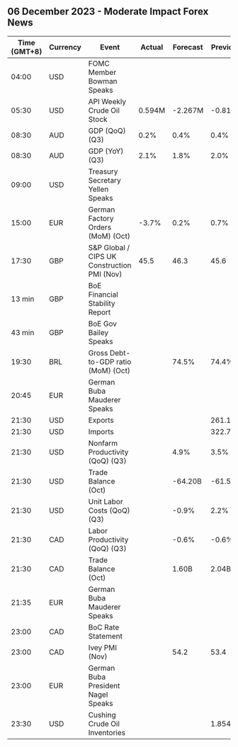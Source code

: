 ## 06 December 2023 - Moderate Impact Forex News

| Time (GMT+8) | Currency | Event | Actual | Forecast | Previous |
|------|----------|-------|--------|----------|----------|
| 04:00 | USD | FOMC Member Bowman Speaks |  |  |  |
| 05:30 | USD | API Weekly Crude Oil Stock | 0.594M | -2.267M | -0.817M |
| 08:30 | AUD | GDP (QoQ) (Q3) | 0.2% | 0.4% | 0.4% |
| 08:30 | AUD | GDP (YoY) (Q3) | 2.1% | 1.8% | 2.0% |
| 09:00 | USD | Treasury Secretary Yellen Speaks |  |  |  |
| 15:00 | EUR | German Factory Orders (MoM) (Oct) | -3.7% | 0.2% | 0.7% |
| 17:30 | GBP | S&P Global / CIPS UK Construction PMI (Nov) | 45.5 | 46.3 | 45.6 |
| 13 min | GBP | BoE Financial Stability Report |  |  |  |
| 43 min | GBP | BoE Gov Bailey Speaks |  |  |  |
| 19:30 | BRL | Gross Debt-to-GDP ratio (MoM) (Oct) |  | 74.5% | 74.4% |
| 20:45 | EUR | German Buba Mauderer Speaks |  |  |  |
| 21:30 | USD | Exports |  |  | 261.10B |
| 21:30 | USD | Imports |  |  | 322.70B |
| 21:30 | USD | Nonfarm Productivity (QoQ) (Q3) |  | 4.9% | 3.5% |
| 21:30 | USD | Trade Balance (Oct) |  | -64.20B | -61.50B |
| 21:30 | USD | Unit Labor Costs (QoQ) (Q3) |  | -0.9% | 2.2% |
| 21:30 | CAD | Labor Productivity (QoQ) (Q3) |  | -0.6% | -0.6% |
| 21:30 | CAD | Trade Balance (Oct) |  | 1.60B | 2.04B |
| 21:35 | EUR | German Buba Mauderer Speaks |  |  |  |
| 23:00 | CAD | BoC Rate Statement |  |  |  |
| 23:00 | CAD | Ivey PMI (Nov) |  | 54.2 | 53.4 |
| 23:00 | EUR | German Buba President Nagel Speaks |  |  |  |
| 23:30 | USD | Cushing Crude Oil Inventories |  |  | 1.854M |
